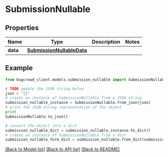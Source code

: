 # SubmissionNullable


## Properties

Name | Type | Description | Notes
------------ | ------------- | ------------- | -------------
**data** | [**SubmissionNullableData**](SubmissionNullableData.md) |  | 

## Example

```python
from bugcrowd_client.models.submission_nullable import SubmissionNullable

# TODO update the JSON string below
json = "{}"
# create an instance of SubmissionNullable from a JSON string
submission_nullable_instance = SubmissionNullable.from_json(json)
# print the JSON string representation of the object
print
SubmissionNullable.to_json()

# convert the object into a dict
submission_nullable_dict = submission_nullable_instance.to_dict()
# create an instance of SubmissionNullable from a dict
submission_nullable_form_dict = submission_nullable.from_dict(submission_nullable_dict)
```
[[Back to Model list]](../README.md#documentation-for-models) [[Back to API list]](../README.md#documentation-for-api-endpoints) [[Back to README]](../README.md)


